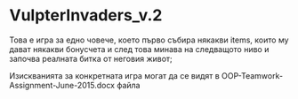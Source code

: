 # VulpterInvaders_v.2

Това е игра за едно човече, което първо събира някакви items,
които му дават някакви бонусчета и след това минава на следващото
ниво и започва реалната битка от неговия живот;

Изискванията за конкретната игра могат да се видят в 
OOP-Teamwork-Assignment-June-2015.docx файла
